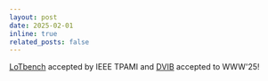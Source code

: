 ```yaml
---
layout: post
date: 2025-02-01
inline: true
related_posts: false
---
```


[LoTbench](https://arxiv.org/pdf/2501.15147) accepted by IEEE TPAMI and [DVIB](https://openreview.net/pdf?id=k4e3Dh2icw) accepted to WWW'25!

